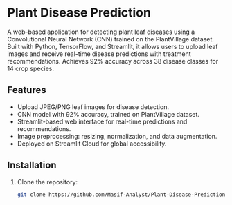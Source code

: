 # Plant Disease Prediction

A web-based application for detecting plant leaf diseases using a Convolutional Neural Network (CNN) trained on the PlantVillage dataset. Built with Python, TensorFlow, and Streamlit, it allows users to upload leaf images and receive real-time disease predictions with treatment recommendations. Achieves 92% accuracy across 38 disease classes for 14 crop species.

## Features
- Upload JPEG/PNG leaf images for disease detection.
- CNN model with 92% accuracy, trained on PlantVillage dataset.
- Streamlit-based web interface for real-time predictions and recommendations.
- Image preprocessing: resizing, normalization, and data augmentation.
- Deployed on Streamlit Cloud for global accessibility.

## Installation
1. Clone the repository:
   ```bash
   git clone https://github.com/Masif-Analyst/Plant-Disease-Prediction.git

